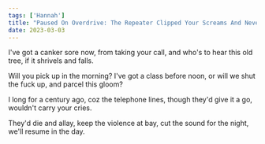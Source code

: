 ```yaml
---
tags: ['Hannah']
title: "Paused On Overdrive: The Repeater Clipped Your Screams And Never Heard Your Whispers"
date: 2023-03-03
---
```


I've got a canker sore now,
from taking your call,
and who's to hear this old tree,
if it shrivels and falls.

Will you pick up in the morning?
I've got a class before noon,
or will we shut the fuck up,
and parcel this gloom?

I long for a century ago,
coz the telephone lines,
though they'd give it a go,
wouldn't carry your cries.

They'd die and allay,
keep the violence at bay,
cut the sound for the night,
we'll resume in the day.
